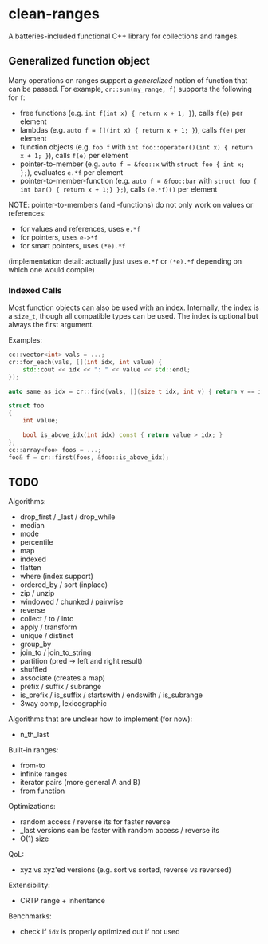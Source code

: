 # clean-ranges

A batteries-included functional C++ library for collections and ranges.


## Generalized function object

Many operations on ranges support a _generalized_ notion of function that can be passed.
For example, `cr::sum(my_range, f)` supports the following for `f`:

* free functions (e.g. `int f(int x) { return x + 1; }`), calls `f(e)` per element
* lambdas (e.g. `auto f = [](int x) { return x + 1; }`), calls `f(e)` per element
* function objects (e.g. `foo f` with `int foo::operator()(int x) { return x + 1; }`), calls `f(e)` per element
* pointer-to-member (e.g. `auto f = &foo::x` with `struct foo { int x; };`), evaluates `e.*f` per element
* pointer-to-member-function (e.g. `auto f = &foo::bar` with `struct foo { int bar() { return x + 1;} };`), calls `(e.*f)()` per element

NOTE: pointer-to-members (and -functions) do not only work on values or references:

* for values and references, uses `e.*f`
* for pointers, uses `e->*f`
* for smart pointers, uses `(*e).*f`

(implementation detail: actually just uses `e.*f` or `(*e).*f` depending on which one would compile)

### Indexed Calls

Most function objects can also be used with an index.
Internally, the index is a `size_t`, though all compatible types can be used.
The index is optional but always the first argument.

Examples:

```cpp
cc::vector<int> vals = ...;
cr::for_each(vals, [](int idx, int value) {
    std::cout << idx << ": " << value << std::endl;
});

auto same_as_idx = cr::find(vals, [](size_t idx, int v) { return v == idx; });

struct foo
{
    int value;

    bool is_above_idx(int idx) const { return value > idx; }
};
cc::array<foo> foos = ...;
foo& f = cr::first(foos, &foo::is_above_idx);
```


## TODO

Algorithms:

* drop_first / _last / drop_while
* median
* mode
* percentile
* map
* indexed
* flatten
* where (index support)
* ordered_by / sort (inplace)
* zip / unzip
* windowed / chunked / pairwise
* reverse
* collect / to / into
* apply / transform
* unique / distinct
* group_by
* join_to / join_to_string
* partition (pred -> left and right result)
* shuffled
* associate (creates a map)
* prefix / suffix / subrange
* is_prefix / is_suffix / startswith / endswith / is_subrange
* 3way comp, lexicographic

Algorithms that are unclear how to implement (for now):

* n_th_last

Built-in ranges:

* from-to
* infinite ranges
* iterator pairs (more general A and B)
* from function

Optimizations:

* random access / reverse its for faster reverse
* _last versions can be faster with random access / reverse its
* O(1) size

QoL:

* xyz vs xyz'ed versions (e.g. sort vs sorted, reverse vs reversed)

Extensibility:

* CRTP range + inheritance

Benchmarks:

* check if `idx` is properly optimized out if not used
